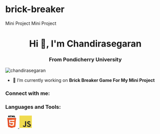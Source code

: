 # brick-breaker
Mini Project Mini Project
<h1 align="center">Hi 👋, I'm Chandirasegaran</h1>
<h3 align="center">From Pondicherry University</h3>

<p align="left"> <img src="https://komarev.com/ghpvc/?username=chandirasegaran&label=Profile%20views&color=0e75b6&style=flat" alt="chandirasegaran" /> </p>

- 🔭 I’m currently working on **Brick Breaker Game For My Mini Project**

<h3 align="left">Connect with me:</h3>
<p align="left">
</p>

<h3 align="left">Languages and Tools:</h3>
<p align="left"> <a href="https://www.w3.org/html/" target="_blank" rel="noreferrer"> <img src="https://raw.githubusercontent.com/devicons/devicon/master/icons/html5/html5-original-wordmark.svg" alt="html5" width="40" height="40"/> </a> <a href="https://developer.mozilla.org/en-US/docs/Web/JavaScript" target="_blank" rel="noreferrer"> <img src="https://raw.githubusercontent.com/devicons/devicon/master/icons/javascript/javascript-original.svg" alt="javascript" width="40" height="40"/> </a> </p>

